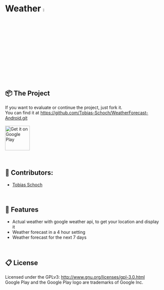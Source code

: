 # 
<h1 align="left">
   Weather <img src='https://lh3.googleusercontent.com/aXvX4JemZZKevFWpcPwaWqA7XpdgjM0EJLZQAeOyka-aUIr4th_cxAb6zWHSJ_jeWvw=s180-rw' height="5%" width="5%">
</h1>
<br>

## 📦 The Project

If you want to evaluate or continue the project, just fork it.
<br> 
You can find it at https://github.com/Tobias-Schoch/WeatherForecast-Android.git
<br><br><a href='https://play.google.com/store/apps/details?id=com.schoch.myapplication' target="_blank" ><img alt='Get it on Google Play' src='https://play.google.com/intl/en_us/badges/images/generic/en_badge_web_generic.png' height='80px'/></a>

<br>

## 🐧 Contributors:

* [Tobias Schoch](https://github.com/tobias-schoch)

<br>

## 💾 Features

- Actual weather with google weather api, to get your location and display it
- Weather forecast in a 4 hour setting
- Weather forecast for the next 7 days

<br>

## 📋 License

Licensed under the GPLv3: http://www.gnu.org/licenses/gpl-3.0.html
Google Play and the Google Play logo are trademarks of Google Inc.
